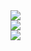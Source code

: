 <div data-iframe-width="150" data-iframe-height="270" data-share-badge-id="b93f0569-d1c9-490e-acd0-091b5b1ce3e3" data-share-badge-host="https://www.credly.com"></div><script type="text/javascript" async src="//cdn.credly.com/assets/utilities/embed.js"></script>

<div>
  <img src="https://img.shields.io/badge/hello-hello-red">
</div>

<div>
  <img src="https://github-readme-stats.vercel.app/api?username=AnByoungHyun&show_icons=true&title_color=FFFFFF&text_color=FFFFFF&icon_color=FFAFAF&bg_color=0,000046,1CB5E0&hide_border=true&locale=kr">
</div>

<div>
  <img src="https://github-readme-stats.vercel.app/api/top-langs/?username=AnByoungHyun&layout=compact&title_color=FFFFFF&text_color=FFFFFF&bg_color=0,000046,1CB5E0&hide_border=true&locale=kr">
</div>
